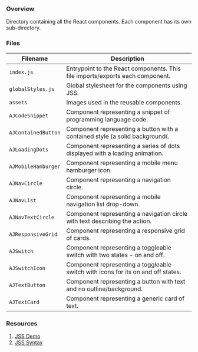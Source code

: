 ### Overview

Directory containing all the React components.  Each component has its own sub-directory.

### Files

| Filename                 | Description                                                                               |
|--------------------------|-------------------------------------------------------------------------------------------|
| `index.js`               | Entrypoint to the React components.  This file imports/exports each component.            |
| `globalStyles.js`        | Global stylesheet for the components using JSS.                                           |
| `assets`                 | Images used in the reusable components.                                                   |
| `AJCodeSnippet`          | Component representing a snippet of programming language code.                            |
| `AJContainedButton`      | Component representing a button with a contained style (a solid background(.              |
| `AJLoadingDots`          | Component representing a series of dots displayed with a loading animation.               |
| `AJMobileHamburger`      | Component representing a mobile menu hamburger icon.                                      |
| `AJNavCircle`            | Component representing a navigation circle.                                               |
| `AJNavList`              | Component representing a mobile navigation list drop-down.                                |
| `AJNavTextCircle`        | Component representing a navigation circle with text describing the action.               |
| `AJResponsiveGrid`       | Component representing a responsive grid of cards.                                        |
| `AJSwitch`               | Component representing a toggleable switch with two states - on and off.                  |
| `AJSwitchIcon`           | Component representing a toggleable switch with icons for its on and off states.          |
| `AJTextButton`           | Component representing a button with text and no outline/background.                      |
| `AJTextCard`             | Component representing a generic card of text.                                            |

### Resources

1) [JSS Demo](https://codesandbox.io/s/j3l06yyqpw)
2) [JSS Syntax](https://cssinjs.org/jss-syntax/?v=v10.0.0)
